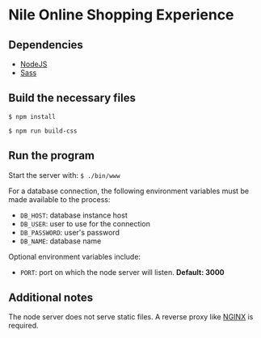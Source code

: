 # Nile Online Shopping Experience

## Dependencies

* [NodeJS](https://nodejs.org/en)
* [Sass](https://sass-lang.com/install)

## Build the necessary files

`$ npm install`

`$ npm run build-css`

## Run the program

Start the server with: `$ ./bin/www`

For a database connection, the following environment variables must be made
available to the process:

* `DB_HOST`: database instance host
* `DB_USER`: user to use for the connection
* `DB_PASSWORD`: user's password
* `DB_NAME`: database name

Optional environment variables include:

* `PORT`: port on which the node server will listen. **Default: 3000**

## Additional notes

The node server does not serve static files. A reverse proxy like
[NGINX](https://nginx.com) is required.

